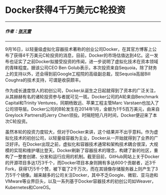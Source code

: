 # Docker获得4千万美元C轮投资

---

##### 作者：[张天雷](http://www.infoq.com/cn/author/%E5%BC%A0%E5%A4%A9%E9%9B%B7)

---

9月16日，以轻量级虚拟化容器技术著称的创业公司Docker，在其官方博客上公布了获得4千万美元C轮投资的消息，目前，Docker的市场估值达到4亿。这一发布也证实了之前Docker拟接受投资的传闻，进一步说明了虚拟化技术在资本领域的青睐程度。据该公司CEO Ben Golub表示，本次投资来自Sequoia，除了财务上的支持以外，还会得到前Google工程院的高级副总裁，现Sequoia高层Bill Coughra的技术支持，可谓是收获颇丰。

作为成长速度惊人的初创公司，Docker从诞生之日起就得到了资本的广泛关注，从其赫赫有名的诸轮投资参与者就可见一斑。Docker公司的A轮来自Benchmark Capital和Trinity Ventures，同期杨致远、苹果工程主管Marc Varstaen也加入了公司领导层。Docker公司的B轮发生在2014年1月，金额为1千5百万美元，由来自Greylock Partners的Jerry Chen领投。时隔短短八月时间，Docker便迎来了本次C轮投资。

虽然本轮的投资力度较大，但对于Docker来讲，这个结果并不出乎意料。作为虚拟化技术的初创公司，以轻量级容器为主业，Docker从一开始就得到了业界的广泛好评。在Docker出现之前，虚拟化和容器技术通常和架构技术耦合很深，大规模的实现和维护堪比登天。Docker刷新了容器技术的理念，构建了新的社区，重构了一整套创建、分发和运行应用的机制。截至目前，GitHub网站上关于Docker的开源项目多达1万3千个，而Docker项目本身则拥有多达600个贡献者，近3千Fork，获得1万5千个赞，被下载了2千万次，而在其镜像存储服务器上则产生了3万5千个镜像。越来越多的公司关注Docker，其中不乏Google、微软、亚马逊和VMware等业界巨头，以及一系列基于Docker容器技术的初创公司如Weaver，Kubernetes和CoreOS。
